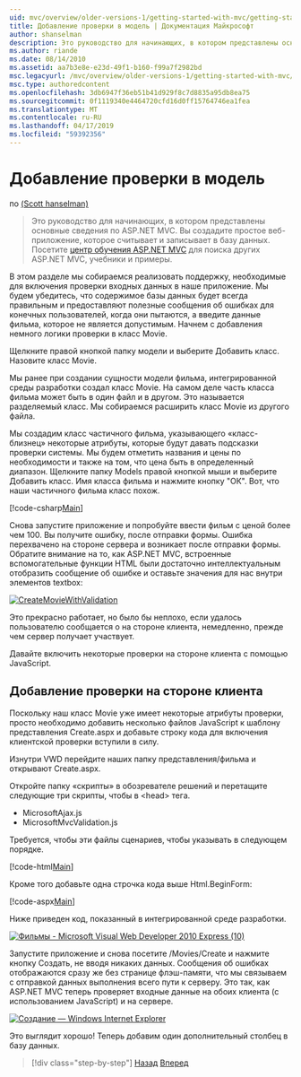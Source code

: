 ```yaml
---
uid: mvc/overview/older-versions-1/getting-started-with-mvc/getting-started-with-mvc-part7
title: Добавление проверки в модель | Документация Майкрософт
author: shanselman
description: Это руководство для начинающих, в котором представлены основные сведения по ASP.NET MVC. Создание простого веб-приложения, которое считывает и записывает в базу данных.
ms.author: riande
ms.date: 08/14/2010
ms.assetid: aa7b3e8e-e23d-49f1-b160-f99a7f2982bd
msc.legacyurl: /mvc/overview/older-versions-1/getting-started-with-mvc/getting-started-with-mvc-part7
msc.type: authoredcontent
ms.openlocfilehash: 3db6947f36eb51b41d929f8c7d8835a95db8ea75
ms.sourcegitcommit: 0f1119340e4464720cfd16d0ff15764746ea1fea
ms.translationtype: MT
ms.contentlocale: ru-RU
ms.lasthandoff: 04/17/2019
ms.locfileid: "59392356"
---
```

# <a name="adding-validation-to-the-model"></a>Добавление проверки в модель

по [(Scott hanselman)](https://github.com/shanselman)

> Это руководство для начинающих, в котором представлены основные сведения по ASP.NET MVC. Вы создадите простое веб-приложение, которое считывает и записывает в базу данных. Посетите [центр обучения ASP.NET MVC](../../../index.md) для поиска других ASP.NET MVC, учебники и примеры.


В этом разделе мы собираемся реализовать поддержку, необходимые для включения проверки входных данных в наше приложение. Мы будем убедитесь, что содержимое базы данных будет всегда правильным и предоставляют полезные сообщения об ошибках для конечных пользователей, когда они пытаются, а введите данные фильма, которое не является допустимым. Начнем с добавления немного логики проверки в класс Movie.

Щелкните правой кнопкой папку модели и выберите Добавить класс. Назовите класс Movie.

Мы ранее при создании сущности модели фильма, интегрированной среды разработки создал класс Movie. На самом деле часть класса фильма может быть в один файл и в другом. Это называется разделяемый класс. Мы собираемся расширить класс Movie из другого файла.

Мы создадим класс частичного фильма, указывающего «класс-близнец» некоторые атрибуты, которые будут давать подсказки проверки системы. Мы будем отметить названия и цены по необходимости и также на том, что цена быть в определенный диапазон. Щелкните папку Models правой кнопкой мыши и выберите Добавить класс. Имя класса фильма и нажмите кнопку "ОК". Вот, что наши частичного фильма класс похож.

[!code-csharp[Main](getting-started-with-mvc-part7/samples/sample1.cs)]

Снова запустите приложение и попробуйте ввести фильм с ценой более чем 100. Вы получите ошибку, после отправки формы. Ошибка перехвачено на стороне сервера и возникает после отправки формы. Обратите внимание на то, как ASP.NET MVC, встроенные вспомогательные функции HTML были достаточно интеллектуальным отобразить сообщение об ошибке и оставьте значения для нас внутри элементов textbox:

[![CreateMovieWithValidation](getting-started-with-mvc-part7/_static/image2.png)](getting-started-with-mvc-part7/_static/image1.png)

Это прекрасно работает, но было бы неплохо, если удалось пользователю сообщается о на стороне клиента, немедленно, прежде чем сервер получает участвует.

Давайте включить некоторые проверки на стороне клиента с помощью JavaScript.

## <a name="adding-client-side-validation"></a>Добавление проверки на стороне клиента

Поскольку наш класс Movie уже имеет некоторые атрибуты проверки, просто необходимо добавить несколько файлов JavaScript к шаблону представления Create.aspx и добавьте строку кода для включения клиентской проверки вступили в силу.

Изнутри VWD перейдите наших папку представления/фильма и открывают Create.aspx.

Откройте папку «скрипты» в обозревателе решений и перетащите следующие три скрипты, чтобы в &lt;head&gt; тега.

- MicrosoftAjax.js
- MicrosoftMvcValidation.js

Требуется, чтобы эти файлы сценариев, чтобы указывать в следующем порядке.

[!code-html[Main](getting-started-with-mvc-part7/samples/sample2.html)]

Кроме того добавьте одна строчка кода выше Html.BeginForm:

[!code-aspx[Main](getting-started-with-mvc-part7/samples/sample3.aspx)]

Ниже приведен код, показанный в интегрированной среде разработки.

[![Фильмы - Microsoft Visual Web Developer 2010 Express (10)](getting-started-with-mvc-part7/_static/image4.png)](getting-started-with-mvc-part7/_static/image3.png)

Запустите приложение и снова посетите /Movies/Create и нажмите кнопку Создать, не вводя никаких данных. Сообщения об ошибках отображаются сразу же без странице флэш-памяти, что мы связываем с отправкой данных выполнения всего пути к серверу. Это так, как ASP.NET MVC теперь проверяет входные данные на обоих клиента (с использованием JavaScript) и на сервере.

[![Создание — Windows Internet Explorer](getting-started-with-mvc-part7/_static/image6.png)](getting-started-with-mvc-part7/_static/image5.png)

Это выглядит хорошо! Теперь добавим один дополнительный столбец в базу данных.

> [!div class="step-by-step"]
> [Назад](getting-started-with-mvc-part6.md)
> [Вперед](getting-started-with-mvc-part8.md)
